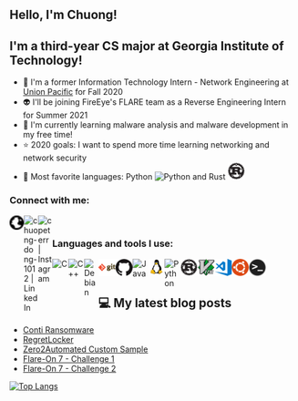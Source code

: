 <link rel="stylesheet" href="https://cdn.jsdelivr.net/gh/konpa/devicon@master/devicon.min.css">
<link rel="stylesheet" type="text/css" href="style.css">

## Hello, I'm Chuong!

## I'm a third-year CS major at Georgia Institute of Technology!
- :electric_plug: I'm a former Information Technology Intern - Network Engineering at [Union Pacific](https://www.up.com/index.htm) for Fall 2020
- :alien: I'll be joining FireEye's FLARE team as a Reverse Engineering Intern for Summer 2021
- :space_invader: I'm currently learning malware analysis and malware development in my free time!
- :star: 2020 goals: I want to spend more time learning networking and network security
- :octopus: Most favorite languages: Python <img alt="Python" width="28px" src="https://raw.githubusercontent.com/abranhe/programming-languages-logos/master/src/python/python_32x32.png" /> and Rust <img alt="Rust" width="30px" src="https://raw.githubusercontent.com/github/explore/master/topics/rust/rust.png" />


### Connect with me:


[<img align="left" alt="cdong1012.github.io" width="25px" src="https://raw.githubusercontent.com/iconic/open-iconic/master/svg/globe.svg" />][website]
[<img align="left" alt="chuong-dong-1012 | LinkedIn" width="25px" src="https://cdn.jsdelivr.net/npm/simple-icons@v3/icons/linkedin.svg" />][linkedin]
[<img align="left" alt="cpeterr | Instagram" width="25px" src="https://cdn.jsdelivr.net/npm/simple-icons@v3/icons/instagram.svg" />][instagram]

<br />

### Languages and tools I use:

<img align="left" alt="C" width="28px" src="https://raw.githubusercontent.com/abranhe/programming-languages-logos/master/src/c/c_24x24.png" /> 
<img align="left" alt="C++" width="28px" src="https://raw.githubusercontent.com/abranhe/programming-languages-logos/master/src/cpp/cpp_32x32.png" />
<img align="left" alt="Debian" width="25px" src="https://www.debian.org/logos/openlogo-nd-25.png" />
<img align="left" alt="Git" width="30px" src="https://raw.githubusercontent.com/github/explore/master/topics/git/git.png" />
<img align="left" alt="Github" width="30px" src="https://raw.githubusercontent.com/github/explore/master/topics/github/github.png" />
<img align="left" alt="Java" width="28px" src="https://raw.githubusercontent.com/abranhe/programming-languages-logos/master/src/java/java_32x32.png" />
<img align="left" alt="Linux" width="28px" src="https://raw.githubusercontent.com/github/explore/master/topics/linux/linux.png" />
<img align="left" alt="Python" width="28px" src="https://raw.githubusercontent.com/abranhe/programming-languages-logos/master/src/python/python_32x32.png" />
<img align="left" alt="Rust" width="30px" src="https://raw.githubusercontent.com/github/explore/master/topics/rust/rust.png" />
<img align="left" alt="Vim" width="30px" src="https://raw.githubusercontent.com/github/explore/master/topics/vim/vim.png" />
<img align="left" alt="VSCode" width="30px" src="https://raw.githubusercontent.com/github/explore/master/topics/visual-studio-code/visual-studio-code.png" />
<img align="left" alt="Ubuntu" width="30px" src="https://raw.githubusercontent.com/github/explore/master/topics/ubuntu/ubuntu.png" />
<img align="left" alt="Terminal" width="30px" src="https://raw.githubusercontent.com/github/explore/80688e429a7d4ef2fca1e82350fe8e3517d3494d/topics/terminal/terminal.png" />

<br />
<br />

## :computer: My latest blog posts 
<!-- BLOG-POST-LIST:START -->
- [Conti Ransomware](https://cdong1012.github.io//reverse%20engineering/2020/12/15/ContiRansomware/)
- [RegretLocker](https://cdong1012.github.io//reverse%20engineering/2020/11/17/RegretLocker/)
- [Zero2Automated Custom Sample](https://cdong1012.github.io//reverse%20engineering/2020/11/11/zero2auto/)
- [Flare-On 7 - Challenge 1](https://cdong1012.github.io//reverse%20engineering/2020/10/24/FLAREON7-1/)
- [Flare-On 7 - Challenge 2](https://cdong1012.github.io//reverse%20engineering/2020/10/24/FLAREON7-2/)
<!-- BLOG-POST-LIST:END -->

[![Top Langs](https://github-readme-stats.vercel.app/api/top-langs/?username=cdong1012)](https://github.com/anuraghazra/github-readme-stats)


[website]: https://cdong1012.github.io/
[linkedin]: https://www.linkedin.com/in/chuong-dong-1012/
[instagram]: https://www.instagram.com/cpeterr/
